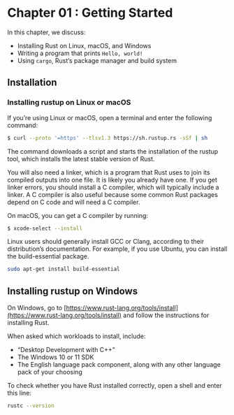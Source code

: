 # Chapter 01 : Getting Started

In this chapter, we discuss:

- Installing Rust on Linux, macOS, and Windows
- Writing a program that prints `Hello, world!`
- Using `cargo`, Rust’s package manager and build system

## Installation

### Installing rustup on Linux or macOS

If you’re using Linux or macOS, open a terminal and enter the following command:

```bash
$ curl --proto '=https' --tlsv1.3 https://sh.rustup.rs -sSf | sh
```

The command downloads a script and starts the installation of the rustup tool, which installs the latest stable version of Rust.

You will also need a linker, which is a program that Rust uses to join its compiled outputs into one file. It is likely you already have one. If you get linker errors, you should install a C compiler, which will typically include a linker. A C compiler is also useful because some common Rust packages depend on C code and will need a C compiler.

On macOS, you can get a C compiler by running:

```bash
$ xcode-select --install
```

Linux users should generally install GCC or Clang, according to their distribution’s documentation. For example, if you use Ubuntu, you can install the build-essential package.

```bash
sudo apt-get install build-essential
```

## Installing rustup on Windows

On Windows, go to [https://www.rust-lang.org/tools/install](https://www.rust-lang.org/tools/install) and follow the instructions for installing Rust.

When asked which workloads to install, include:

- “Desktop Development with C++”
- The Windows 10 or 11 SDK
- The English language pack component, along with any other language pack of your choosing

To check whether you have Rust installed correctly, open a shell and enter this line:

```bash
rustc --version
```
